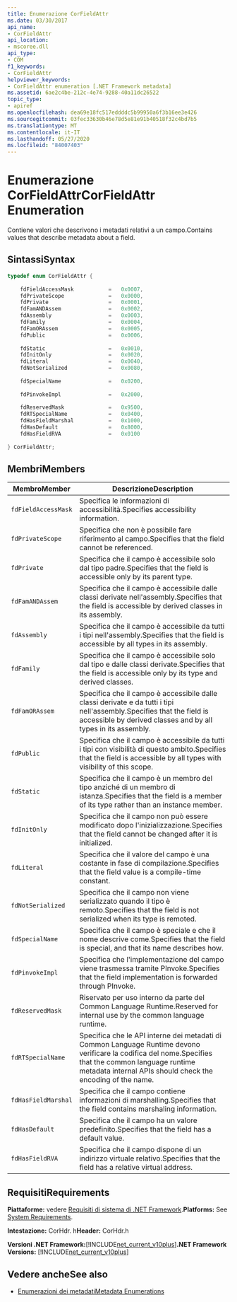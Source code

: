 ```yaml
---
title: Enumerazione CorFieldAttr
ms.date: 03/30/2017
api_name:
- CorFieldAttr
api_location:
- mscoree.dll
api_type:
- COM
f1_keywords:
- CorFieldAttr
helpviewer_keywords:
- CorFieldAttr enumeration [.NET Framework metadata]
ms.assetid: 6ae2c4be-212c-4e74-9288-40a11dc26522
topic_type:
- apiref
ms.openlocfilehash: dea69e18fc517eddddc5b99950a6f3b16ee3e426
ms.sourcegitcommit: 03fec33630b46e78d5e81e91b40518f32c4bd7b5
ms.translationtype: MT
ms.contentlocale: it-IT
ms.lasthandoff: 05/27/2020
ms.locfileid: "84007403"
---
```

# <a name="corfieldattr-enumeration"></a><span data-ttu-id="3756e-102">Enumerazione CorFieldAttr</span><span class="sxs-lookup"><span data-stu-id="3756e-102">CorFieldAttr Enumeration</span></span>
<span data-ttu-id="3756e-103">Contiene valori che descrivono i metadati relativi a un campo.</span><span class="sxs-lookup"><span data-stu-id="3756e-103">Contains values that describe metadata about a field.</span></span>  
  
## <a name="syntax"></a><span data-ttu-id="3756e-104">Sintassi</span><span class="sxs-lookup"><span data-stu-id="3756e-104">Syntax</span></span>  
  
```cpp  
typedef enum CorFieldAttr {  
  
    fdFieldAccessMask           =   0x0007,  
    fdPrivateScope              =   0x0000,  
    fdPrivate                   =   0x0001,  
    fdFamANDAssem               =   0x0002,  
    fdAssembly                  =   0x0003,  
    fdFamily                    =   0x0004,  
    fdFamORAssem                =   0x0005,  
    fdPublic                    =   0x0006,  
  
    fdStatic                    =   0x0010,  
    fdInitOnly                  =   0x0020,  
    fdLiteral                   =   0x0040,  
    fdNotSerialized             =   0x0080,  
  
    fdSpecialName               =   0x0200,  
  
    fdPinvokeImpl               =   0x2000,  
  
    fdReservedMask              =   0x9500,  
    fdRTSpecialName             =   0x0400,  
    fdHasFieldMarshal           =   0x1000,  
    fdHasDefault                =   0x8000,  
    fdHasFieldRVA               =   0x0100  
  
} CorFieldAttr;  
```  
  
## <a name="members"></a><span data-ttu-id="3756e-105">Membri</span><span class="sxs-lookup"><span data-stu-id="3756e-105">Members</span></span>  
  
|<span data-ttu-id="3756e-106">Membro</span><span class="sxs-lookup"><span data-stu-id="3756e-106">Member</span></span>|<span data-ttu-id="3756e-107">Descrizione</span><span class="sxs-lookup"><span data-stu-id="3756e-107">Description</span></span>|  
|------------|-----------------|  
|`fdFieldAccessMask`|<span data-ttu-id="3756e-108">Specifica le informazioni di accessibilità.</span><span class="sxs-lookup"><span data-stu-id="3756e-108">Specifies accessibility information.</span></span>|  
|`fdPrivateScope`|<span data-ttu-id="3756e-109">Specifica che non è possibile fare riferimento al campo.</span><span class="sxs-lookup"><span data-stu-id="3756e-109">Specifies that the field cannot be referenced.</span></span>|  
|`fdPrivate`|<span data-ttu-id="3756e-110">Specifica che il campo è accessibile solo dal tipo padre.</span><span class="sxs-lookup"><span data-stu-id="3756e-110">Specifies that the field is accessible only by its parent type.</span></span>|  
|`fdFamANDAssem`|<span data-ttu-id="3756e-111">Specifica che il campo è accessibile dalle classi derivate nell'assembly.</span><span class="sxs-lookup"><span data-stu-id="3756e-111">Specifies that the field is accessible by derived classes in its assembly.</span></span>|  
|`fdAssembly`|<span data-ttu-id="3756e-112">Specifica che il campo è accessibile da tutti i tipi nell'assembly.</span><span class="sxs-lookup"><span data-stu-id="3756e-112">Specifies that the field is accessible by all types in its assembly.</span></span>|  
|`fdFamily`|<span data-ttu-id="3756e-113">Specifica che il campo è accessibile solo dal tipo e dalle classi derivate.</span><span class="sxs-lookup"><span data-stu-id="3756e-113">Specifies that the field is accessible only by its type and derived classes.</span></span>|  
|`fdFamORAssem`|<span data-ttu-id="3756e-114">Specifica che il campo è accessibile dalle classi derivate e da tutti i tipi nell'assembly.</span><span class="sxs-lookup"><span data-stu-id="3756e-114">Specifies that the field is accessible by derived classes and by all types in its assembly.</span></span>|  
|`fdPublic`|<span data-ttu-id="3756e-115">Specifica che il campo è accessibile da tutti i tipi con visibilità di questo ambito.</span><span class="sxs-lookup"><span data-stu-id="3756e-115">Specifies that the field is accessible by all types with visibility of this scope.</span></span>|  
|`fdStatic`|<span data-ttu-id="3756e-116">Specifica che il campo è un membro del tipo anziché di un membro di istanza.</span><span class="sxs-lookup"><span data-stu-id="3756e-116">Specifies that the field is a member of its type rather than an instance member.</span></span>|  
|`fdInitOnly`|<span data-ttu-id="3756e-117">Specifica che il campo non può essere modificato dopo l'inizializzazione.</span><span class="sxs-lookup"><span data-stu-id="3756e-117">Specifies that the field cannot be changed after it is initialized.</span></span>|  
|`fdLiteral`|<span data-ttu-id="3756e-118">Specifica che il valore del campo è una costante in fase di compilazione.</span><span class="sxs-lookup"><span data-stu-id="3756e-118">Specifies that the field value is a compile-time constant.</span></span>|  
|`fdNotSerialized`|<span data-ttu-id="3756e-119">Specifica che il campo non viene serializzato quando il tipo è remoto.</span><span class="sxs-lookup"><span data-stu-id="3756e-119">Specifies that the field is not serialized when its type is remoted.</span></span>|  
|`fdSpecialName`|<span data-ttu-id="3756e-120">Specifica che il campo è speciale e che il nome descrive come.</span><span class="sxs-lookup"><span data-stu-id="3756e-120">Specifies that the field is special, and that its name describes how.</span></span>|  
|`fdPinvokeImpl`|<span data-ttu-id="3756e-121">Specifica che l'implementazione del campo viene trasmessa tramite PInvoke.</span><span class="sxs-lookup"><span data-stu-id="3756e-121">Specifies that the field implementation is forwarded through PInvoke.</span></span>|  
|`fdReservedMask`|<span data-ttu-id="3756e-122">Riservato per uso interno da parte del Common Language Runtime.</span><span class="sxs-lookup"><span data-stu-id="3756e-122">Reserved for internal use by the common language runtime.</span></span>|  
|`fdRTSpecialName`|<span data-ttu-id="3756e-123">Specifica che le API interne dei metadati di Common Language Runtime devono verificare la codifica del nome.</span><span class="sxs-lookup"><span data-stu-id="3756e-123">Specifies that the common language runtime metadata internal APIs should check the encoding of the name.</span></span>|  
|`fdHasFieldMarshal`|<span data-ttu-id="3756e-124">Specifica che il campo contiene informazioni di marshalling.</span><span class="sxs-lookup"><span data-stu-id="3756e-124">Specifies that the field contains marshaling information.</span></span>|  
|`fdHasDefault`|<span data-ttu-id="3756e-125">Specifica che il campo ha un valore predefinito.</span><span class="sxs-lookup"><span data-stu-id="3756e-125">Specifies that the field has a default value.</span></span>|  
|`fdHasFieldRVA`|<span data-ttu-id="3756e-126">Specifica che il campo dispone di un indirizzo virtuale relativo.</span><span class="sxs-lookup"><span data-stu-id="3756e-126">Specifies that the field has a relative virtual address.</span></span>|  
  
## <a name="requirements"></a><span data-ttu-id="3756e-127">Requisiti</span><span class="sxs-lookup"><span data-stu-id="3756e-127">Requirements</span></span>  
 <span data-ttu-id="3756e-128">**Piattaforme:** vedere [Requisiti di sistema di .NET Framework](../../get-started/system-requirements.md).</span><span class="sxs-lookup"><span data-stu-id="3756e-128">**Platforms:** See [System Requirements](../../get-started/system-requirements.md).</span></span>  
  
 <span data-ttu-id="3756e-129">**Intestazione:** CorHdr. h</span><span class="sxs-lookup"><span data-stu-id="3756e-129">**Header:** CorHdr.h</span></span>  
  
 <span data-ttu-id="3756e-130">**Versioni .NET Framework:**[!INCLUDE[net_current_v10plus](../../../../includes/net-current-v10plus-md.md)]</span><span class="sxs-lookup"><span data-stu-id="3756e-130">**.NET Framework Versions:** [!INCLUDE[net_current_v10plus](../../../../includes/net-current-v10plus-md.md)]</span></span>  
  
## <a name="see-also"></a><span data-ttu-id="3756e-131">Vedere anche</span><span class="sxs-lookup"><span data-stu-id="3756e-131">See also</span></span>

- [<span data-ttu-id="3756e-132">Enumerazioni dei metadati</span><span class="sxs-lookup"><span data-stu-id="3756e-132">Metadata Enumerations</span></span>](metadata-enumerations.md)
